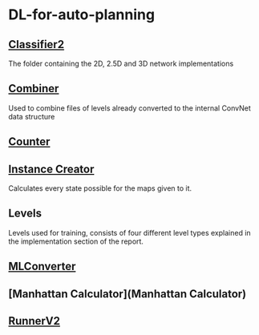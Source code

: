 # DL-for-auto-planning

## [Classifier2](Classifier2)
   The folder containing the 2D, 2.5D and 3D network implementations
## [Combiner](Combiner)
   Used to combine files of levels already converted to the internal ConvNet data structure
## [Counter](Counter)
## [Instance Creator](InstanceCreator)
   Calculates every state possible for the maps given to it.
## Levels
   Levels used for training, consists of four different level types explained in the implementation section of the report.
## [MLConverter](MLConverter)
## [Manhattan Calculator](Manhattan Calculator)
## [RunnerV2](RunnerV2)
